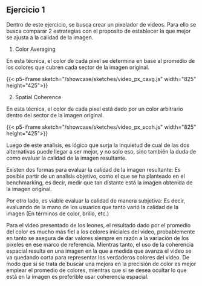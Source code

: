 ## Ejercicio 1

Dentro de este ejercicio, se busca crear un pixelador de videos. Para ello se busca comparar 2 estrategias con el proposito de establecer la que mejor se ajusta a la calidad de la imagen. 

1. Color Averaging

En esta técnica, el color de cada pixel se determina en base al promedio de los colores que cubren cada sector de la imagen original. 

{{< p5-iframe sketch="/showcase/sketches/video_px_cavg.js" width="825" height="425">}}

2. Spatial Coherence 

En esta técnica, el color de cada pixel está dado por un color arbitrario dentro del sector de la imagen original. 


{{< p5-iframe sketch="/showcase/sketches/video_px_scoh.js" width="825" height="425">}}

Luego de este analisis, es lógico que surja la inquietud de cual de las dos alternativas puede llegar a ser mejor, y no solo eso, sino también la duda de como evaluar la calidad de la imagen resultante. 

Existen dos formas para evaluar la calidad de la imagen resultante: Es posible partir de un analisis objetivo, como el que se ha planteado en el benchmarking, es decir, medir que tan distante está la imagen obtenida de la imagen original. 

Por otro lado, es viable evaluar la calidad de manera subjetiva: Es decir, evaluando de la mano de los usuarios que tanto varió la calidad de la imagen (En términos de color, brillo, etc.)

Para el video presentado de los leones, el resultado dado por el promedio del color es mucho más fiel a los colores iniciales del video, probablemente en tanto se asegura de dar valores siempre en razón a la variación de los pixeles en ese marco de referencia. Mientras tanto, el uso de la coherencia espacial resulta en una imagen en la que a medida que avanza el video se va quedando corta para representar los verdaderos colores del video. De modo que si se trata de buscar una mejora en la precisión de color es mejor emplear el promedio de colores, mientras que si se desea ocultar lo que está en la imagen es preferible usar coherencia espacial.

